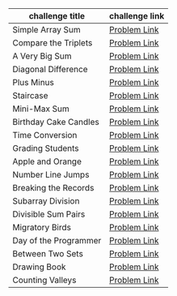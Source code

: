 | challenge title       | challenge link                                                                                |
| --------------------- | --------------------------------------------------------------------------------------------- |
| Simple Array Sum      | [Problem Link](https://www.hackerrank.com/challenges/simple-array-sum/problem)                |
| Compare the Triplets  | [Problem Link](https://www.hackerrank.com/challenges/compare-the-triplets/problem)            |
| A Very Big Sum        | [Problem Link](https://www.hackerrank.com/challenges/a-very-big-sum/problem)                  |
| Diagonal Difference   | [Problem Link](https://www.hackerrank.com/challenges/diagonal-difference/problem)             |
| Plus Minus            | [Problem Link](https://www.hackerrank.com/challenges/plus-minus/problem)                      |
| Staircase             | [Problem Link](https://www.hackerrank.com/challenges/staircase/problem)                       |
| Mini-Max Sum          | [Problem Link](https://www.hackerrank.com/challenges/mini-max-sum/problem)                    |
| Birthday Cake Candles | [Problem Link](https://www.hackerrank.com/challenges/birthday-cake-candles)                   |
| Time Conversion       | [Problem Link](https://www.hackerrank.com/challenges/time-conversion)                         |
| Grading Students      | [Problem Link](https://www.hackerrank.com/challenges/grading/problem)                         |
| Apple and Orange      | [Problem Link](https://www.hackerrank.com/challenges/apple-and-orange/problem)                |
| Number Line Jumps     | [Problem Link](https://www.hackerrank.com/challenges/kangaroo/problem)                        |
| Breaking the Records  | [Problem Link](https://www.hackerrank.com/challenges/breaking-best-and-worst-records/problem) |
| Subarray Division     | [Problem Link](https://www.hackerrank.com/challenges/the-birthday-bar/problem)                |
| Divisible Sum Pairs   | [Problem Link](https://www.hackerrank.com/challenges/divisible-sum-pairs/problem)             |
| Migratory Birds       | [Problem Link](https://www.hackerrank.com/challenges/migratory-birds/problem)                 |
| Day of the Programmer | [Problem Link](https://www.hackerrank.com/challenges/day-of-the-programmer/problem)           |
| Between Two Sets      | [Problem Link](https://www.hackerrank.com/challenges/between-two-sets/problem)                |
| Drawing Book          | [Problem Link](https://www.hackerrank.com/challenges/drawing-book/problem)                    |
| Counting Valleys      | [Problem Link](https://www.hackerrank.com/challenges/counting-valleys/problem)                |
